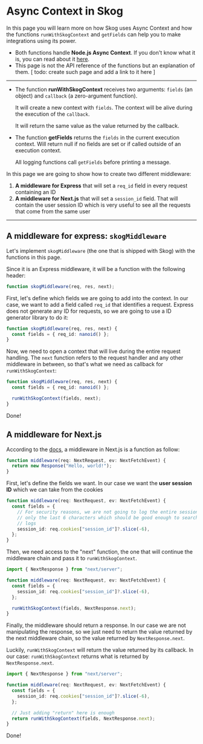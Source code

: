 # Async Context in Skog

In this page you will learn more on how Skog uses Async Context and how the functions `runWithSkogContext` and `getFields` can help you to make integrations using its power.

- Both functions handle **Node.js Async Context**. If you don't know what it is, you can read about it [here](./01-nodejs-context.md).
- This page is not the API reference of the functions but an explanation of them. [ todo: create such page and add a link to it here ]

---

- The function **runWithSkogContext** receives two arguments: `fields` (an object) and `callback` (a zero-argument function).

  It will create a new context with `fields`. The context will be alive during the execution of the `callback`.

  It will return the same value as the value returned by the callback.

- The function **getFields** returns the `fields` in the current execution context. Will return null if no fields are set or if called outside of an execution context.

  All logging functions call `getFields` before printing a message.

In this page we are going to show how to create two different middleware:

1. **A middleware for Express** that will set a `req_id` field in every request containing an ID
2. **A middleware for Next.js** that will set a `session_id` field. That will contain the user session ID which is very useful to see all the requests that come from the same user

---

## A middleware for express: `skogMiddleware`

Let's implement `skogMiddleware` (the one that is shipped with Skog) with the functions in this page.

Since it is an Express middleware, it will be a function with the following header:

```ts
function skogMiddleware(req, res, next);
```

First, let's define which fields we are going to add into the context. In our case, we want to add a field called `req_id` that identifies a request. Express does not generate any ID for requests, so we are going to use a ID generator library to do it:

```ts
function skogMiddleware(req, res, next) {
  const fields = { req_id: nanoid() };
}
```

Now, we need to open a context that will live during the entire request handling. The `next` function refers to the request handler and any other middleware in between, so that's what we need as callback for `runWithSkogContext`:

```ts
function skogMiddleware(req, res, next) {
  const fields = { req_id: nanoid() };

  runWithSkogContext(fields, next);
}
```

Done!

## A middleware for Next.js

According to the [docs](https://nextjs.org/docs/api-reference/next/server), a middleware in Next.js is a function as follow:

```ts
function middleware(req: NextRequest, ev: NextFetchEvent) {
  return new Response("Hello, world!");
}
```

First, let's define the fields we want. In our case we want the **user session ID** which we can take from the cookies

```ts
function middleware(req: NextRequest, ev: NextFetchEvent) {
  const fields = {
    // For security reasons, we are not going to log the entire session ID
    // only the last 6 characters which should be good enough to search in the
    // logs
    session_id: req.cookies["session_id"]?.slice(-6),
  };
}
```

Then, we need access to the "next" function, the one that will continue the middleware chain and pass it to `runWithSkogContext`.

```ts
import { NextResponse } from "next/server";

function middleware(req: NextRequest, ev: NextFetchEvent) {
  const fields = {
    session_id: req.cookies["session_id"]?.slice(-6),
  };

  runWithSkogContext(fields, NextResponse.next);
}
```

Finally, the middleware should return a response. In our case we are not manipulating the response, so we just need to return the value returned by the next middleware chain, so the value returned by `NextResponse.next`.

Luckily, `runWithSkogContext` will return the value returned by its callback. In our case: `runWithSkogContext` returns what is returned by `NextResponse.next`.

```ts
import { NextResponse } from "next/server";

function middleware(req: NextRequest, ev: NextFetchEvent) {
  const fields = {
    session_id: req.cookies["session_id"]?.slice(-6),
  };

  // Just adding "return" here is enough
  return runWithSkogContext(fields, NextResponse.next);
}
```

Done!
